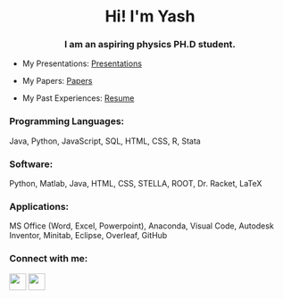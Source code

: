 <h1 align="center">Hi! I'm Yash</h1>
<h3 align="center">I am an aspiring physics PH.D student.</h3>

<!-- <p align="left"> <img src="https://komarev.com/ghpvc/?username=sanand100&label=Profile%20views&color=0e75b6&style=flat" alt="sanand100" /> </p> -->

- My Presentations: [Presentations](https://github.com/AnAppThatMovesYou)

- My Papers:  [Papers](https://github.com/sanand100)

- My Past Experiences: [Resume](https://github.com/sanand100/Resume/blob/main/ShraddhaAnand_Resume.pdf)


<h3 align="left">Programming Languages:</h3>
Java, Python, JavaScript, SQL, HTML, CSS, R, Stata

<h3 align="left">Software:</h3>
Python, Matlab, Java, HTML, CSS, STELLA, ROOT, Dr. Racket, LaTeX
<h3 align="left">Applications:</h3>
MS Office (Word, Excel, Powerpoint), Anaconda, Visual Code, Autodesk Inventor, Minitab, Eclipse,
Overleaf, GitHub

<h3 align="left">Connect with me:</h3>
<a href='https://github.com/yashanand2025' target="_blank"><img src='https://cdn.jsdelivr.net/npm/simple-icons@3.0.1/icons/github.svg' height='30px' width='30px'></a>
<a href="mailto:yanand@terpmail.umd.edu" target='_blank'><img src='https://cdn.pixabay.com/photo/2014/04/03/09/58/email-309491_1280.png' height='30px' width='30px'></a>

